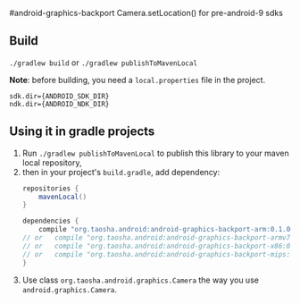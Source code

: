 #android-graphics-backport
Camera.setLocation() for pre-android-9 sdks

## Build
`./gradlew build` or `./gradlew publishToMavenLocal`

**Note**: before building, you need a `local.properties` file in the project.
```properties
sdk.dir={ANDROID_SDK_DIR}
ndk.dir={ANDROID_NDK_DIR}
```

## Using it in gradle projects
1. Run `./gradlew publishToMavenLocal` to publish this library to your maven local repository, 
2. then in your project's `build.gradle`, add dependency:
	``` groovy
	repositories {
		mavenLocal()
	}

	dependencies {
		compile "org.taosha.android:android-graphics-backport-arm:0.1.0@aar"
	// or	compile "org.taosha.android:android-graphics-backport-armv7:0.1.0@aar"
	// or	compile "org.taosha.android:android-graphics-backport-x86:0.1.0@aar"
	// or	compile "org.taosha.android:android-graphics-backport-mips:0.1.0@aar"
	}
	```
3. Use class `org.taosha.android.graphics.Camera` the way you use `android.graphics.Camera`.
